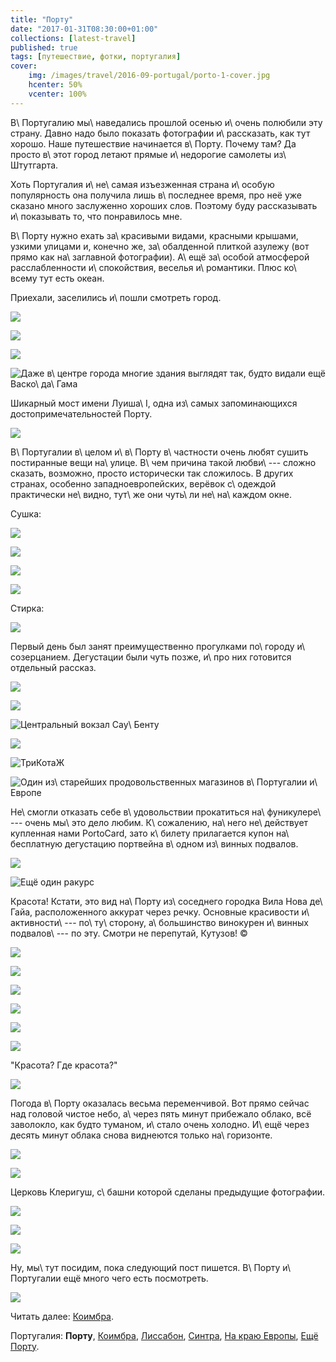 ```yaml
---
title: "Портy"
date: "2017-01-31T08:30:00+01:00"
collections: [latest-travel]
published: true
tags: [путешествие, фотки, португалия]
cover:
    img: /images/travel/2016-09-portugal/porto-1-cover.jpg
    hcenter: 50%
    vcenter: 100%
---
```


В\ Португалию мы\ наведались прошлой осенью и\ очень полюбили эту
страну. Давно надо было показать фотографии и\ рассказать, как тут
хорошо. Наше путешествие начинается в\ Порту. Почему там? Да просто
в\ этот город летают прямые и\ недорогие самолеты из\ Штутгарта.

<!--more-->

Хоть Португалия и\ не\ самая изъезженная страна и\ особую популярность
она получила лишь в\ последнее время, про неё уже сказано много
заслуженно хороших слов. Поэтому буду рассказывать и\ показывать то, что
понравилось мне.

В\ Порту нужно ехать за\ красивыми видами, красными крышами, узкими
улицами и, конечно же, за\ обалденной плиткой азулежу (вот прямо как
на\ заглавной фотографии). А\ ещё за\ особой атмосферой расслабленности
и\ спокойствия, веселья и\ романтики. Плюс ко\ всему тут есть океан.

Приехали, заселились и\ пошли смотреть город.

![](/images/travel/2016-09-portugal/porto-1-walk-1.jpg)

![](/images/travel/2016-09-portugal/porto-1-walk-2.jpg)

![](/images/travel/2016-09-portugal/porto-1-walk-3.jpg)

![Даже в\ центре города многие здания выглядят так, будто видали ещё
Васко\ да\ Гама](/images/travel/2016-09-portugal/porto-1-walk-4.jpg)

Шикарный мост имени Луиша\ I, одна из\ самых запоминающихся
достопримечательностей Порту.

![](/images/travel/2016-09-portugal/porto-1-luis-i-bridge.jpg)

В\ Португалии в\ целом и\ в\ Порту в\ частности очень любят сушить
постиранные вещи на\ улице. В\ чем причина такой любви\ --- сложно
сказать, возможно, просто исторически так сложилось. В других странах,
особенно западноевропейских, верёвок с\ одеждой практически не\ видно,
тут\ же они чуть\ ли не\ на\ каждом окне.

Сушка:

![](/images/travel/2016-09-portugal/porto-1-drying-1.jpg)

![](/images/travel/2016-09-portugal/porto-1-drying-2.jpg)

![](/images/travel/2016-09-portugal/porto-1-drying-3.jpg)

![](/images/travel/2016-09-portugal/porto-1-drying-4.jpg)

Стирка:

![](/images/travel/2016-09-portugal/porto-1-washing.jpg)

Первый день был занят преимущественно прогулками по\ городу
и\ созерцанием. Дегустации были чуть позже, и\ про них готовится
отдельный рассказ.

![](/images/travel/2016-09-portugal/porto-1-walk-5.jpg)

![](/images/travel/2016-09-portugal/porto-1-walk-6.jpg)

![Центральный вокзал
Сау\ Бенту](/images/travel/2016-09-portugal/porto-1-railway-station.jpg)

![](/images/travel/2016-09-portugal/porto-1-street.jpg)

![ТриКотаЖ](/images/travel/2016-09-portugal/porto-1-walk-7.jpg)

![Один из\ старейших продовольственных магазинов в\ Португалии
и\ Европе](/images/travel/2016-09-portugal/porto-1-walk-8.jpg)

Не\ смогли отказать себе в\ удовольствии прокатиться на\ фуникулере\ ---
очень мы\ это дело любим. К\ сожалению, на\ него не\ действует купленная
нами PortoCard, зато к\ билету прилагается купон на\ бесплатную
дегустацию портвейна в\ одном из\ винных подвалов.


![](/images/travel/2016-09-portugal/porto-1-funicular-1.jpg)

![Ещё один ракурс](/images/travel/2016-09-portugal/porto-1-funicular-2.jpg)

Красота! Кстати, это вид на\ Порту из\ соседнего городка Вила Нова
де\ Гайа, расположенного аккурат через речку. Основные красивости
и\ активности\ --- по\ ту\ сторону, а\ большинство винокурен и\ винных
подвалов\ --- по эту. Смотри не перепутай, Кутузов! &copy;

![](/images/travel/2016-09-portugal/porto-1-beauty-1.jpg)

![](/images/travel/2016-09-portugal/porto-1-beauty-2.jpg)

![](/images/travel/2016-09-portugal/porto-1-beauty-3.jpg)

![](/images/travel/2016-09-portugal/porto-1-beauty-4.jpg)

![](/images/travel/2016-09-portugal/porto-1-beauty-5.jpg)

![](/images/travel/2016-09-portugal/porto-1-beauty-6.jpg)

"Красота? Где красота?"

![](/images/travel/2016-09-portugal/porto-1-looking-for-beauty.jpg)

Погода в\ Порту оказалась весьма переменчивой. Вот прямо сейчас над
головой чистое небо, а\ через пять минут прибежало облако, всё
заволокло, как будто туманом, и\ стало очень холодно. И\ ещё через
десять минут облака снова виднеются только на\ горизонте.

![](/images/travel/2016-09-portugal/porto-1-weather-1.jpg)

![](/images/travel/2016-09-portugal/porto-1-weather-2.jpg)

Церковь Клеригуш, с\ башни которой сделаны предыдущие фотографии.

![](/images/travel/2016-09-portugal/porto-1-clerigos-1.jpg)

![](/images/travel/2016-09-portugal/porto-1-clerigos-2.jpg)

![](/images/travel/2016-09-portugal/porto-1-clerigos-3-pano.jpg)

Ну, мы\ тут посидим, пока следующий пост пишется. В\ Порту и\ Португалии
ещё много чего есть посмотреть.

![](/images/travel/2016-09-portugal/porto-1-sit.jpg)

Читать далее: [Коимбра](/post/coimbra/).

Португалия:
**Порту**,
[Коимбра](/post/coimbra/),
[Лиссабон](/post/lisbon/),
[Синтра](/post/sintra/),
[На краю Европы](/post/europas-edge/),
[Ещё Порту](/post/porto-2/).
